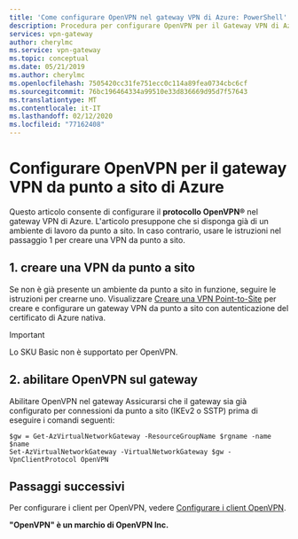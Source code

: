 ```yaml
---
title: 'Come configurare OpenVPN nel gateway VPN di Azure: PowerShell'
description: Procedura per configurare OpenVPN per il Gateway VPN di Azure
services: vpn-gateway
author: cherylmc
ms.service: vpn-gateway
ms.topic: conceptual
ms.date: 05/21/2019
ms.author: cherylmc
ms.openlocfilehash: 7505420cc31fe751ecc0c114a89fea0734cbc6cf
ms.sourcegitcommit: 76bc196464334a99510e33d836669d95d7f57643
ms.translationtype: MT
ms.contentlocale: it-IT
ms.lasthandoff: 02/12/2020
ms.locfileid: "77162408"
---
```

# <a name="configure-openvpn-for-azure-point-to-site-vpn-gateway"></a>Configurare OpenVPN per il gateway VPN da punto a sito di Azure

Questo articolo consente di configurare il **protocollo OpenVPN®** nel gateway VPN di Azure. L'articolo presuppone che si disponga già di un ambiente di lavoro da punto a sito. In caso contrario, usare le istruzioni nel passaggio 1 per creare una VPN da punto a sito.



## <a name="vnet"></a>1. creare una VPN da punto a sito

Se non è già presente un ambiente da punto a sito in funzione, seguire le istruzioni per crearne uno. Visualizzare [Creare una VPN Point-to-Site](vpn-gateway-howto-point-to-site-resource-manager-portal.md) per creare e configurare un gateway VPN da punto a sito con autenticazione del certificato di Azure nativa. 

> [!IMPORTANT]
> Lo SKU Basic non è supportato per OpenVPN.

## <a name="enable"></a>2. abilitare OpenVPN sul gateway

Abilitare OpenVPN nel gateway Assicurarsi che il gateway sia già configurato per connessioni da punto a sito (IKEv2 o SSTP) prima di eseguire i comandi seguenti:

```azurepowershell-interactive
$gw = Get-AzVirtualNetworkGateway -ResourceGroupName $rgname -name $name
Set-AzVirtualNetworkGateway -VirtualNetworkGateway $gw -VpnClientProtocol OpenVPN
```

## <a name="next-steps"></a>Passaggi successivi

Per configurare i client per OpenVPN, vedere [Configurare i client OpenVPN](vpn-gateway-howto-openvpn-clients.md).

**"OpenVPN" è un marchio di OpenVPN Inc.**
